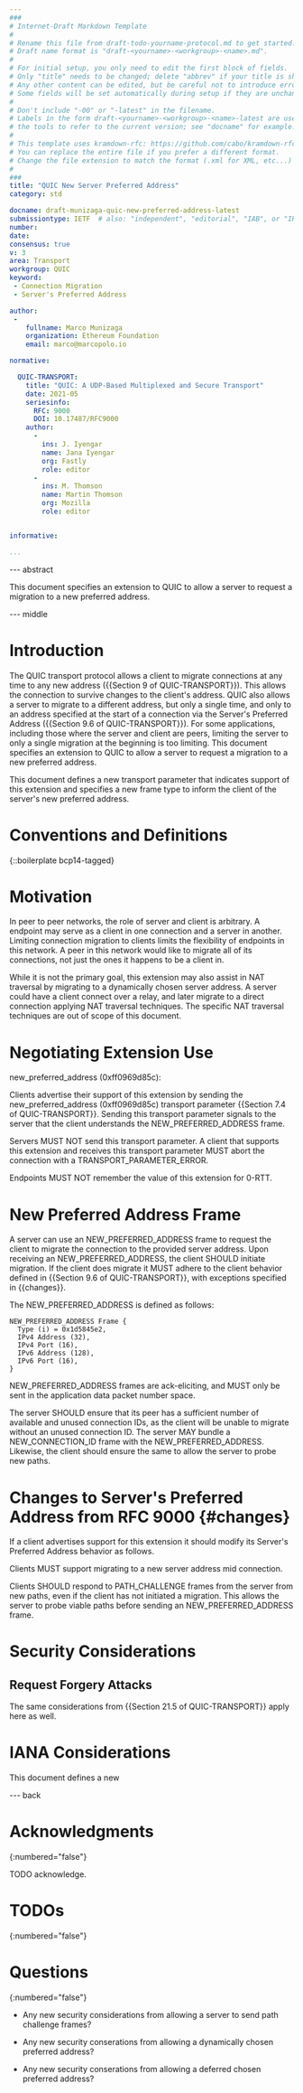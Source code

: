 ```yaml
---
###
# Internet-Draft Markdown Template
#
# Rename this file from draft-todo-yourname-protocol.md to get started.
# Draft name format is "draft-<yourname>-<workgroup>-<name>.md".
#
# For initial setup, you only need to edit the first block of fields.
# Only "title" needs to be changed; delete "abbrev" if your title is short.
# Any other content can be edited, but be careful not to introduce errors.
# Some fields will be set automatically during setup if they are unchanged.
#
# Don't include "-00" or "-latest" in the filename.
# Labels in the form draft-<yourname>-<workgroup>-<name>-latest are used by
# the tools to refer to the current version; see "docname" for example.
#
# This template uses kramdown-rfc: https://github.com/cabo/kramdown-rfc
# You can replace the entire file if you prefer a different format.
# Change the file extension to match the format (.xml for XML, etc...)
#
###
title: "QUIC New Server Preferred Address"
category: std

docname: draft-munizaga-quic-new-preferred-address-latest
submissiontype: IETF  # also: "independent", "editorial", "IAB", or "IRTF"
number:
date:
consensus: true
v: 3
area: Transport
workgroup: QUIC
keyword:
 - Connection Migration
 - Server's Preferred Address

author:
 -
    fullname: Marco Munizaga
    organization: Ethereum Foundation
    email: marco@marcopolo.io

normative:

  QUIC-TRANSPORT:
    title: "QUIC: A UDP-Based Multiplexed and Secure Transport"
    date: 2021-05
    seriesinfo:
      RFC: 9000
      DOI: 10.17487/RFC9000
    author:
      -
        ins: J. Iyengar
        name: Jana Iyengar
        org: Fastly
        role: editor
      -
        ins: M. Thomson
        name: Martin Thomson
        org: Mozilla
        role: editor


informative:

...
```


--- abstract

This document specifies an extension to QUIC to allow a server to request a
migration to a new preferred address.

--- middle

# Introduction

The QUIC transport protocol allows a client to migrate connections at any time
to any new address ({{Section 9 of QUIC-TRANSPORT}}). This allows the connection
to survive changes to the client's address. QUIC also allows a server to migrate
to a different address, but only a single time, and only to an address specified
at the start of a connection via the Server's Preferred Address ({{Section 9.6
of QUIC-TRANSPORT}}). For some applications, including those where the server
and client are peers, limiting the server to only a single migration at the
beginning is too limiting. This document specifies an extension to QUIC to allow
a server to request a migration to a new preferred address.

This document defines a new transport parameter that indicates support of this
extension and specifies a new frame type to inform the client of the server's
new preferred address.

# Conventions and Definitions

{::boilerplate bcp14-tagged}

# Motivation

In peer to peer networks, the role of server and client is arbitrary. A endpoint
may serve as a client in one connection and a server in another. Limiting
connection migration to clients limits the flexibility of endpoints in this
network. A peer in this network would like to migrate all of its connections,
not just the ones it happens to be a client in.

While it is not the primary goal, this extension may also assist in NAT
traversal by migrating to a dynamically chosen server address. A server could
have a client connect over a relay, and later migrate to a direct connection
applying NAT traversal techniques. The specific NAT traversal techniques are out
of scope of this document.

# Negotiating Extension Use

new_preferred_address (0xff0969d85c):

Clients advertise their support of this extension by sending the
new_preferred_address (0xff0969d85c) transport parameter {{Section 7.4 of
QUIC-TRANSPORT}}. Sending this transport parameter signals to the server that
the client understands the NEW_PREFERRED_ADDRESS frame.

Servers MUST NOT send this transport parameter. A client that supports this
extension and receives this transport parameter MUST abort the connection with a
TRANSPORT_PARAMETER_ERROR.

Endpoints MUST NOT remember the value of this extension for 0-RTT.

# New Preferred Address Frame

A server can use an NEW_PREFERRED_ADDRESS frame to request the client to
migrate the connection to the provided server address. Upon receiving an
NEW_PREFERRED_ADDRESS, the client SHOULD initiate migration. If the
client does migrate it MUST adhere to the client behavior defined in {{Section
9.6 of QUIC-TRANSPORT}}, with exceptions specified in {{changes}}.

The NEW_PREFERRED_ADDRESS is defined as follows:

~~~
NEW_PREFERRED_ADDRESS Frame {
  Type (i) = 0x1d5845e2,
  IPv4 Address (32),
  IPv4 Port (16),
  IPv6 Address (128),
  IPv6 Port (16),
}
~~~

NEW_PREFERRED_ADDRESS frames are ack-eliciting, and MUST only be sent in the
application data packet number space.

The server SHOULD ensure that its peer has a sufficient number of available and
unused connection IDs, as the client will be unable to migrate without an unused
connection ID. The server MAY bundle a NEW_CONNECTION_ID frame with the
NEW_PREFERRED_ADDRESS. Likewise, the client should ensure the same to allow the
server to probe new paths.

# Changes to Server's Preferred Address from RFC 9000 {#changes}

If a client advertises support for this extension it should modify its
Server's Preferred Address behavior as follows.

Clients MUST support migrating to a new server address mid connection.

Clients SHOULD respond to PATH_CHALLENGE frames from the server from new paths,
even if the client has not initiated a migration. This allows the server to
probe viable paths before sending an NEW_PREFERRED_ADDRESS frame.

# Security Considerations

## Request Forgery Attacks

The same considerations from {{Section 21.5 of QUIC-TRANSPORT}} apply here as
well.

# IANA Considerations

This document defines a new

--- back

# Acknowledgments
{:numbered="false"}

TODO acknowledge.

# TODOs
{:numbered="false"}

# Questions
{:numbered="false"}

- Any new security considerations from allowing a server to send path challenge
  frames?

- Any new security conserations from allowing a dynamically chosen preferred
  address?

- Any new security conserations from allowing a deferred chosen preferred
  address?
